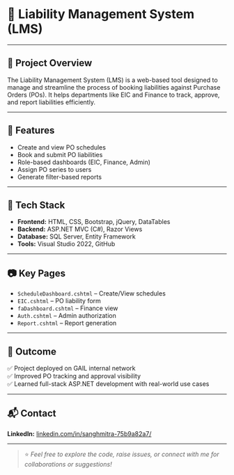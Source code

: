 # 💼 Liability Management System (LMS)

<!-- ### 🏢 Internship at GAIL (India) Limited – PATA  
**Department:** BIS (Business Information Systems)  
**Duration:** June 16 – July 15, 2025  
**Mentors:** Mr. Piyush Varshney & Mr. Ankit Yadav  
**Developed by:** Sanghmitra -->

---

## 📌 Project Overview

The Liability Management System (LMS) is a web-based tool designed to manage and streamline the process of booking liabilities against Purchase Orders (POs). It helps departments like EIC and Finance to track, approve, and report liabilities efficiently.

---

## 🚀 Features

- Create and view PO schedules  
- Book and submit PO liabilities  
- Role-based dashboards (EIC, Finance, Admin)  
- Assign PO series to users  
- Generate filter-based reports  

---

## 🔧 Tech Stack

- **Frontend:** HTML, CSS, Bootstrap, jQuery, DataTables  
- **Backend:** ASP.NET MVC (C#), Razor Views  
- **Database:** SQL Server, Entity Framework  
- **Tools:** Visual Studio 2022, GitHub

---

## 📷 Key Pages

- `ScheduleDashboard.cshtml` – Create/View schedules  
- `EIC.cshtml` – PO liability form  
- `faDashboard.cshtml` – Finance view  
- `Auth.cshtml` – Admin authorization  
- `Report.cshtml` – Report generation

---

## 📝 Outcome

✅ Project deployed on GAIL internal network  
✅ Improved PO tracking and approval visibility  
✅ Learned full-stack ASP.NET development with real-world use cases

---


## 📬 Contact

**LinkedIn:** [linkedin.com/in/sanghmitra-75b9a82a7/](#)



---

> ⭐ *Feel free to explore the code, raise issues, or connect with me for collaborations or suggestions!*


